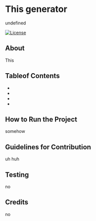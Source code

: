 # This generator 
  undefined

  [![License](https://img.shields.io/badge/License-Apache%202.0-blue.svg)](https://opensource.org/licenses/Apache-2.0)
  
  ## About 
  This

  ## Tableof Contents
  - [](#)
  - [](#)
  - [](#)
  - [](#)
  
  ## How to Run the Project
  somehow

  ## Guidelines for Contribution 
  uh huh 
  
  ## Testing
  no 

  ## Credits 
  no 
  